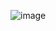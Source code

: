 ![image](https://user-images.githubusercontent.com/83164668/121806989-d2806c80-cc6f-11eb-8b01-c03989ec0d97.png)
